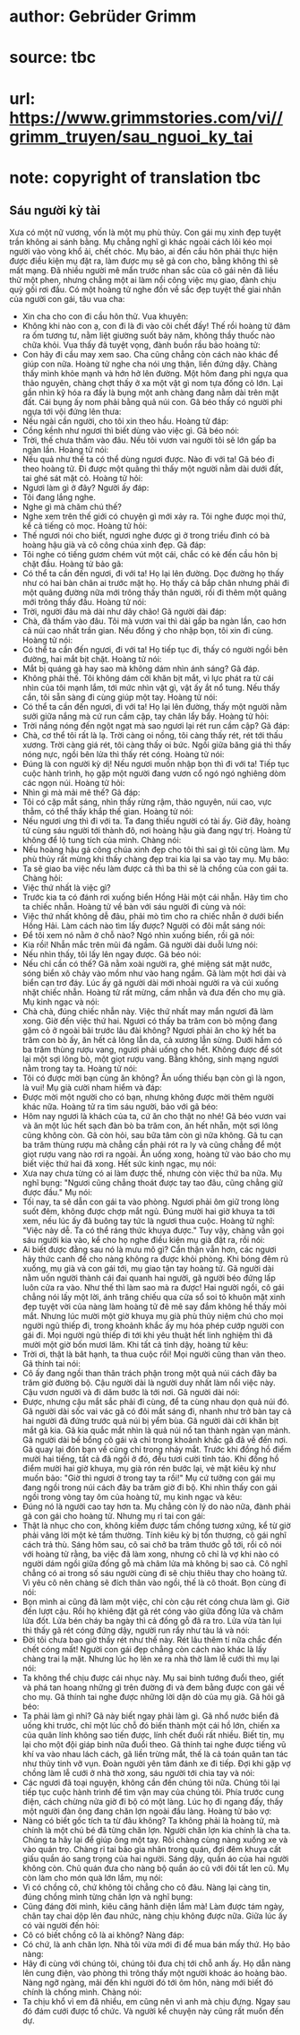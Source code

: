 # author: Gebrüder Grimm
# source: tbc
# url: https://www.grimmstories.com/vi//grimm_truyen/sau_nguoi_ky_tai
# note: copyright of translation tbc

## Sáu người kỳ tài 

Xưa có một nữ vương, vốn là một mụ phù thủy. Con gái mụ xinh đẹp tuyệt
trần không ai sánh bằng. Mụ chẳng nghĩ gì khác ngoài cách lôi kéo mọi
người vào vòng khổ ải, chết chóc. Mụ bảo, ai đến cầu hôn phải thực hiện
được điều kiện mụ đặt ra, làm được mụ sẽ gả con cho, bằng không thì sẽ
mất mạng. Đã nhiều người mê mẩn trước nhan sắc của cô gái nên đã liều
thử một phen, nhưng chẳng một ai làm nổi công việc mụ giao, đành chịu
quỳ gối rơi đầu.
Có một hoàng tử nghe đồn về sắc đẹp tuyệt thế giai nhân của người con
gái, tâu vua cha:
- Xin cha cho con đi cầu hôn thử.
Vua khuyên:
- Không khi nào con ạ, con đi là đi vào cõi chết đấy!
Thế rồi hoàng tử đâm ra ốm tương tư, nằm liệt giường suốt bảy năm, không
thầy thuốc nào chữa khỏi. Vua thấy đã tuyệt vọng, đành buồn rầu bảo
hoàng tử:
- Con hãy đi cầu may xem sao. Cha cũng chẳng còn cách nào khác để giúp
con nữa.
Hoàng tử nghe cha nói ưng thận, liền đứng dậy. Chàng thấy mình khỏe mạnh
và hớn hở lên đường. Một hôm đang phi ngựa qua thảo nguyên, chàng chợt
thấy ở xa một vật gì nom tựa đống cỏ lớn. Lại gần nhìn kỹ hóa ra đấy là
bụng một anh chàng đang nằm dài trên mặt đất. Cái bụng ấy nom phải bằng
quả núi con. Gã béo thấy có người phi ngựa tới vội đứng lên thưa:
- Nếu ngài cần người, cho tôi xin theo hầu.
Hoàng tử đáp:
- Cồng kềnh như ngươi thì biết dùng vào việc gì.
Gã béo nói:
- Trời, thế chưa thấm vào đâu. Nếu tôi vươn vai người tôi sẽ lớn gấp ba
ngàn lần.
Hoàng tử nói:
- Nếu quả như thế ta có thể dùng ngươi được. Nào đi với ta!
Gã béo đi theo hoàng tử. Đi được một quãng thì thấy một người nằm dài
dưới đất, tai ghé sát mặt cỏ. Hoàng tử hỏi:
- Ngươi làm gì ở đây?
Người ấy đáp:
- Tôi đang lắng nghe.
- Nghe gì mà chăm chú thế?
- Nghe xem trên thế giới có chuyện gì mới xảy ra. Tôi nghe được mọi thứ,
kể cả tiếng cỏ mọc.
Hoàng tử hỏi:
- Thế ngươi nói cho biết, ngươi nghe được gì ở trong triều đình có bà
hoàng hậu già và cô công chúa xinh đẹp.
Gã đáp:
- Tôi nghe có tiếng gươm chém vút một cái, chắc có kẻ đến cầu hôn bị
chặt đầu.
Hoàng tử bảo gã:
- Có thể ta cần đến ngươi, đi với ta!
Họ lại lên đường. Dọc đường họ thấy như có hai bàn chân ai trước mặt họ.
Họ thấy cả bắp chân nhưng phải đi một quãng đường nữa mới trông thấy
thân người, rồi đi thêm một quãng mới trông thấy đầu. Hoàng tử nói:
- Trời, người đâu mà dài như dây chão!
Gã người dài đáp:
- Chà, đã thấm vào đâu. Tôi mà vươn vai thì dài gấp ba ngàn lần, cao hơn
cả núi cao nhất trần gian. Nếu đồng ý cho nhập bọn, tôi xin đi cùng.
Hoàng tử nói:
- Có thể ta cần đến ngươi, đi với ta!
Họ tiếp tục đi, thấy có người ngồi bên đường, hai mắt bịt chặt. Hoàng tử
nói:
- Mắt bị quáng gà hay sao mà không dám nhìn ánh sáng?
Gã đáp.
- Không phải thế. Tôi không dám cởi khăn bịt mắt, vì lực phát ra từ cái
nhìn của tôi mạnh lắm, tới mức nhìn vật gì, vật ấy ắt nổ tung. Nếu thấy
cần, tôi sẵn sàng đi cùng giúp một tay.
Hoàng tử nói:
- Có thể ta cần đến ngươi, đi với ta!
Họ lại lên đường, thấy một người nằm sưởi giữa nắng mà cứ run cầm cập,
tay chân lẩy bẩy. Hoàng tử hỏi:
- Trời nắng nóng đến ngột ngạt mà sao ngươi lại rét run cầm cập?
Gã đáp:
- Chà, cơ thể tôi rất là lạ. Trời càng oi nồng, tôi càng thấy rét, rét
tới thấu xương. Trời càng giá rét, tôi càng thấy oi bức. Ngồi giữa băng
giá thì thấy nóng nực, ngồi bên lửa thì thấy rét cóng.
Hoàng tử nói:
- Đúng là con người kỳ dị! Nếu ngươi muốn nhập bọn thì đi với ta!
Tiếp tục cuộc hành trình, họ gặp một người đang vươn cổ ngó ngó nghiêng
dòm các ngọn núi. Hoàng tử hỏi:
- Nhìn gì mà mải mê thế?
Gã đáp:
- Tôi có cặp mắt sáng, nhìn thấy rừng rậm, thảo nguyên, núi cao, vực
thẳm, có thể thấy khắp thế gian.
Hoàng tử nói:
- Nếu ngươi ưng thì đi với ta. Ta đang thiếu người có tài ấy.
Giờ đây, hoàng tử cùng sáu người tới thành đô, nơi hoàng hậu già đang
ngự trị. Hoàng tử không để lộ tung tích của mình. Chàng nói:
- Nếu hoàng hậu gả công chúa xinh đẹp cho tôi thì sai gì tôi cũng làm.
Mụ phù thủy rất mừng khi thấy chàng đẹp trai kia lại sa vào tay mụ. Mụ
bảo:
- Ta sẽ giao ba việc nếu làm được cả thì ba thì sẽ là chồng của con gái
ta.
Chàng hỏi:
- Việc thứ nhất là việc gì?
- Trước kia ta có đánh rơi xuống biển Hồng Hải một cái nhẫn. Hãy tìm cho
ta chiếc nhẫn.
Hoàng tử về bàn với sáu người đi cùng và nói:
- Việc thứ nhất không dễ đâu, phải mò tìm cho ra chiếc nhẫn ở dưới biển
Hồng Hải. Làm cách nào tìm lấy được?
Người có đôi mắt sáng nói:
- Để tôi xem nó nằm ở chỗ nào?
Ngó nhìn xuống biển, rồi gã nói:
- Kia rồi! Nhẫn mắc trên mũi đá ngầm.
Gã người dài duỗi lưng nói:
- Nếu nhìn thấy, tôi lấy lên ngay được.
Gã béo nói:
- Nếu chỉ cần có thế?
Gã nằm xoài người ra, ghé miệng sát mặt nước, sóng biển xô chảy vào mồm
như vào hang ngầm. Gã làm một hơi dài và biển cạn trơ đáy. Lúc ấy gã
người dài mới nhoài người ra và cúi xuống nhặt chiếc nhẫn. Hoàng tử rất
mừng, cầm nhẫn và đưa đến cho mụ già. Mụ kinh ngạc và nói:
- Chà chà, đúng chiếc nhẫn này. Việc thứ nhất may mắn ngươi đã làm xong.
Giờ đến việc thứ hai. Ngươi có thấy ba trăm con bò mộng đang gặm cỏ ở
ngoài bãi trước lâu đài không? Ngươi phải ăn cho kỳ hết ba trăm con bò
ấy, ăn hết cả lông lẫn da, cả xương lẫn sừng. Dưới hầm có ba trăm thùng
rượu vang, ngươi phải uống cho hết. Không được để sót lại một sợi lông
bò, một giọt rượu vang. Bằng không, sinh mạng ngươi nằm trong tay ta.
Hoàng tử nói:
- Tôi có được mời bạn cùng ăn không? Ăn uống thiếu bạn còn gì là ngon,
là vui!
Mụ già cười nham hiểm và đáp:
- Được mời một người cho có bạn, nhưng không được mời thêm người khác
nữa.
Hoàng tử ra tìm sáu người, bảo với gã béo:
- Hôm nay ngươi là khách của ta, cứ ăn cho thật no nhé!
Gã béo vươn vai và ăn một lúc hết sạch đàn bò ba trăm con, ăn hết nhẵn,
một sợi lông cũng không còn. Gã còn hỏi, sau bữa tâm còn gì nữa không.
Gã tu cạn ba trăm thùng rượu mà chẳng cần phải rót ra ly và cũng chẳng
để một giọt rượu vang nào rơi ra ngoài.
Ăn uống xong, hoàng tử vào báo cho mụ biết việc thứ hai đã xong. Hết sức
kinh ngạc, mụ nói:
- Xưa nay chưa từng có ai làm được thế, nhưng còn việc thứ ba nữa.
Mụ nghĩ bụng: "Ngươi cũng chẳng thoát được tay tao đâu, cũng chẳng giữ
được đầu." Mụ nói:
- Tối nay, ta sẽ dẫn con gái ta vào phòng. Ngươi phải ôm giữ trong lòng
suốt đêm, không được chợp mắt ngủ. Đúng mười hai giờ khuya ta tới xem,
nếu lúc ấy đã buông tay tức là ngươi thua cuộc.
Hoàng tử nghĩ: "Việc này dễ. Ta có thể ráng thức khuya được." Tuy vậy,
chàng vẫn gọi sáu người kia vào, kể cho họ nghe điều kiện mụ già đặt ra,
rồi nói:
- Ai biết được đằng sau nó là mưu mô gì? Cẩn thận vẫn hơn, các ngươi hãy
thức canh để cho nàng không ra được khỏi phòng.
Khi bóng đêm rủ xuống, mụ già và con gái tới, mụ giao tận tay hoàng tử.
Gã người dài nằm uốn người thành cái đai quanh hai người, gã người béo
đứng lấp luôn cửa ra vào. Như thế thì làm sao mà ra được!
Hai người ngồi, cô gái chẳng nói lấy một lời, ánh trăng chiếu qua cửa sổ
soi tỏ khuôn mặt xinh đẹp tuyệt vời của nàng làm hoàng tử đê mê say đắm
không hề thấy mỏi mắt. Nhưng lúc mười một giờ khuya mụ già phù thủy niệm
chú cho mọi người ngủ thiếp đi, trong khoảnh khắc ấy mụ hóa phép cướp
người con gái đi.
Mọi người ngủ thiếp đi tới khi yêu thuật hết linh nghiệm thì đã mười một
giờ bốn mươi lăm. Khi tất cả tỉnh dậy, hoàng tử kêu:
- Trời ơi, thật là bât hạnh, ta thua cuộc rồi!
Mọi người cũng than vãn theo. Gã thính tai nói:
- Cô ấy đang ngồi than thân trách phận trong một quả núi cách đây ba
trăm giờ đường bộ. Cậu người dài là người duy nhất làm nổi việc này. Cậu
vươn người và đi dăm bước là tới nơi.
Gã người dài nói:
- Được, nhưng cậu mắt sắc phải đi cùng, để ta cùng nhau dọn quả núi đó.
Gã người dài sốc vai vác gã có đôi mắt sáng đi, nhanh như trở bàn tay cả
hai người đã đứng trước quả núi bị yểm bùa. Gã người dài cởi khăn bịt
mắt gã kia. Gã kia quắc mắt nhìn là quả núi nổ tan thành ngàn vạn mảnh.
Gã người dài bế bổng cô gái và chỉ trong khoảnh khắc gã đã về đến nơi.
Gã quay lại đón bạn về cũng chỉ trong nháy mắt. Trước khi đồng hồ điểm
mười hai tiếng, tất cả đã ngồi ở đó, đều tươi cười tỉnh táo.
Khi đồng hồ điểm mười hai giờ khuya, mụ già rón rén bước lại, vẻ mặt
kiêu kỳ như muốn bảo: "Giờ thì ngươi ở trong tay ta rồi!" Mụ cứ tưởng
con gái mụ đang ngồi trong núi cách đây ba trăm giờ đi bộ. Khi nhìn thấy
con gái ngồi trong vòng tay ôm của hoàng tử, mụ kinh ngạc và kêu:
- Đúng nó là người cao tay hơn ta.
Mụ chẳng còn lý do nào nữa, đành phải gả con gái cho hoàng tử. Nhưng mụ
rỉ tai con gái:
- Thật là nhục cho con, không kiếm được tấm chồng tương xứng, kể từ giờ
phải vâng lời một kẻ tầm thường.
Tính kiêu kỳ bị tổn thương, cô gái nghĩ cách trả thù.
Sáng hôm sau, cô sai chở ba trăm thước gỗ tới, rồi cô nói với hoàng tử
rằng, ba việc đã làm xong, nhưng cô chỉ là vợ khi nào có người dám ngồi
giữa đống gỗ mà châm lửa mà không bị sao cả. Cô nghĩ chẳng có ai trong
số sáu người cùng đi sẽ chịu thiêu thay cho hoàng tử. Vì yêu cô nên
chàng sẽ đích thân vào ngồi, thế là cô thoát. Bọn cùng đi nói:
- Bọn mình ai cũng đã làm một việc, chỉ còn cậu rét cóng chưa làm gì.
Giờ đến lượt cậu.
Rồi họ khiêng đặt gã rét cóng vào giữa đống lửa và châm lửa đốt. Lửa bén
cháy ba ngày thì cả đống gỗ đã ra tro. Lửa vừa tàn lụi thì thấy gã rét
cóng đứng dậy, người run rẩy như tàu lá và nói:
- Đời tôi chưa bao giờ thấy rét như thế này. Rét lâu thêm tí nữa chắc
đến chết cóng mất!
Người con gái đẹp chẳng còn cách nào khác là lấy chàng trai lạ mặt.
Nhưng lúc họ lên xe ra nhà thờ làm lễ cưới thì mụ lại nói:
- Ta không thể chịu được cái nhục này.
Mụ sai binh tướng đuổi theo, giết và phá tan hoang những gì trên đường
đi và đem bằng được con gái về cho mụ. Gã thính tai nghe được những lời
dặn dò của mụ già. Gã hỏi gã béo:
- Ta phải làm gì nhỉ?
Gã này biết ngay phải làm gì. Gã nhổ nước biển đã uống khi trước, chỉ
một lúc chỗ đó biến thành một cái hồ lớn, chiến xa của quân lính không
sao tiến được, lính chết đuối rất nhiều. Biết tin, mụ lại cho một đội
giáp binh nữa đuổi theo. Gã thính tai nghe được tiếng vũ khí va vào nhau
lách cách, gã liền trừng mắt, thế là cả toán quân tan tác như thủy tinh
vỡ vụn.
Đoàn người yên tâm đánh xe đi tiếp. Đợi khi gặp vợ chồng làm lễ cưới ở
nhà thờ xong, sáu người tới chia tay và nói:
- Các ngươi đã toại nguyện, không cần đến chúng tôi nữa. Chúng tôi lại
tiếp tục cuộc hành trình để tìm vận may của chúng tôi.
Phía trước cung điện, cách chừng nửa giờ đi bộ có một làng. Lúc họ đi
ngang đấy, thấy một người đàn ông đang chăn lợn ngoài đầu làng.
Hoàng tử bảo vợ:
- Nàng có biết gốc tích ta từ đâu không? Ta không phải là hoàng tử, mà
chính là một chú bé đã từng chăn lợn. Người chăn lợn kia chính là cha
ta. Chúng ta hãy lại để giúp ông một tay.
Rồi chàng cùng nàng xuống xe và vào quán trọ. Chàng rỉ tai bảo gia nhân
trong quán, đợi đêm khuya cất giấu quần áo sang trọng của hai người.
Sáng dậy, quần áo của hai người không còn. Chủ quán đưa cho nàng bộ quần
áo cũ với đôi tất len cũ. Mụ còn làm cho món quà lớn lắm, mụ nói:
- Vì có chồng cô, chứ không tôi chẳng cho cô đâu.
Nàng lại càng tin, đúng chồng mình từng chăn lợn và nghĩ bụng:
- Cũng đáng đời mình, kiêu căng hãnh diện lắm mà!
Làm được tám ngày, chân tay chai dộp lên đau nhức, nàng chịu không được
nữa. Giữa lúc ấy có vài người đến hỏi:
- Cô có biết chồng cô là ai không?
Nàng đáp:
- Có chứ, là anh chăn lợn. Nhà tôi vừa mới đi để mua bán mấy thứ.
Họ bảo nàng:
- Hãy đi cùng với chúng tôi, chúng tôi đưa chị tới chỗ anh ấy.
Họ dẫn nàng lên cung điện, vào phòng thì trông thấy một người khoác áo
hoàng bào. Nàng ngỡ ngàng, mãi đến khi người đó tới ôm hôn, nàng mới
biết đó chính là chồng mình. Chàng nói:
- Ta chịu khổ vì em đã nhiều, em cũng nên vì anh mà chịu đựng.
Ngay sau đó đám cưới được tổ chức. Và người kể chuyện này cũng rất muốn
đến dự.
